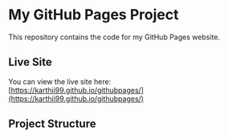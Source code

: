 # My GitHub Pages Project

This repository contains the code for my GitHub Pages website.  

## Live Site

You can view the live site here:  
[https://karthii99.github.io/githubpages/](https://karthii99.github.io/githubpages/)

## Project Structure

